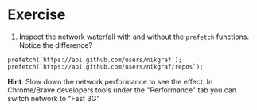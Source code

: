 # Exercise

1. Inspect the network waterfall with and without the `prefetch` functions. Notice the difference?

```
prefetch(`https://api.github.com/users/nikgraf`);
prefetch(`https://api.github.com/users/nikgraf/repos`);
```

**Hint**: Slow down the network performance to see the effect. In Chrome/Brave developers tools under the "Performance" tab you can switch network to "Fast 3G"
